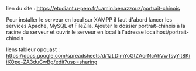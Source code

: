 lien du site : https://etudiant.u-pem.fr/~amin.benazzouz/portrait-chinois

Pour installer le serveur en local sur XAMPP il faut d'abord lancer les services Apache, MySQL et FileZila. Ajouter le dossier portrait-chinois à la racine du serveur et ouvrir le serveur en local à l'adresse localhost/portrait-chinois


liens tableur opquast : https://docs.google.com/spreadsheets/d/1zLDImYoGtZAorNcAhVwTsyYit8KiiKOpe-ZA3duCwBg/edit?usp=sharing